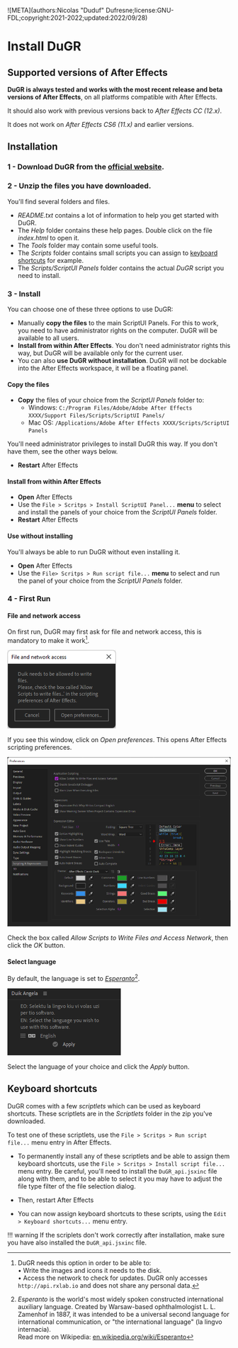 ![META](authors:Nicolas "Duduf" Dufresne;license:GNU-FDL;copyright:2021-2022;updated:2022/09/28)

# Install DuGR

## Supported versions of After Effects 

**DuGR is always tested and works with the most recent release and beta versions of After Effects**, on all platforms compatible with After Effects.

It should also work with previous versions back to *After Effects CC (12.x)*.

It does not work on *After Effects CS6 (11.x)* and earlier versions.

## Installation

### **1 - Download** DuGR from the [official website](https://rxlaboratory.org/en/tools/dugr/).

### **2 - Unzip** the files you have downloaded.

You'll find several folders and files.

- *README.txt* contains a lot of information to help you get started with DuGR.
- The *Help* folder contains these help pages. Double click on the file *index.html* to open it.
- The *Tools* folder may contain some useful tools.
- The *Scripts* folder contains small scripts you can assign to [keyboard shortcuts](#keyboard-shortcuts) for example.
- The *Scripts/ScriptUI Panels* folder contains the actual *DuGR* script you need to install.  

### **3 - Install**

You can choose one of these three options to use DuGR:

- Manually **copy the files** to the main ScriptUI Panels.
  For this to work, you need to have administrator rights on the computer. DuGR will be available to all users.
- **Install from within After Effects**.
  You don't need administrator rights this  way, but DuGR will be available only for the current user.
- You can also **use DuGR without installation**.
  DuGR will not be dockable into the After Effects workspace, it will be a floating panel.

#### Copy the files

- **Copy** the files of your choice from the *ScriptUI Panels* folder to:
    - Windows: `C:/Program Files/Adobe/Adobe After Effects XXXX/Support Files/Scripts/ScriptUI Panels/`  
    - Mac OS: `/Applications/Adobe After Effects XXXX/Scripts/ScriptUI Panels`

You'll need administrator privileges to install DuGR this way. If you don't have them, see the other ways below.

- **Restart** After Effects

#### Install from within After Effects

- **Open** After Effects
- Use the `File > Scritps > Install ScriptUI Panel...` **menu** to select and install the panels of your choice from the *ScriptUI Panels* folder.
- **Restart** After Effects

#### Use without installing

You'll always be able to run DuGR without even installing it.

- **Open** After Effects
- Use the `File> Scritps > Run script file...` **menu** to select and run the panel of your choice from the *ScriptUI Panels* folder.

### **4 - First Run**

#### File and network access

On first run, DuGR may first ask for file and network access, this is mandatory to make it work[^1].

![](img/dugr/install/file_network_access.png)

If you see this window, click on *Open preferences*. This opens After Effects scripting preferences.

![](img/ae/file_network_access.png)

Check the box called *Allow Scripts to Write Files and Access Network*, then click the *OK* button.

#### Select language

By default, the language is set to [*Esperanto*](https://en.wikipedia.org/wiki/Esperanto)[^2].

![](img/dugr/install/language.png)

Select the language of your choice and click the *Apply* button.

## Keyboard shortcuts

DuGR comes with a few *scriptlets* which can be used as keyboard shortcuts. These scriptlets are in the *Scriptlets* folder in the zip you've downloaded.

To test one of these scriptlets, use the `File > Scritps > Run script file...` menu entry in After Effects.

- To permanently install any of these scriptlets and be able to assign them keyboard shortcuts, use the `File > Scritps > Install script file...` menu entry. Be careful, you'll need to install the `DuGR_api.jsxinc` file along with them, and to be able to select it you may have to adjust the file type filter of the file selection dialog.

- Then, restart After Effects

- You can now assign keyboard shortcuts to these scripts, using the `Edit > Keyboard shortcuts...` menu entry.

!!! warning
    If the scriplets don't work correctly after installation, make sure you have also installed the `DuGR_api.jsxinc` file.

[^1]: DuGR needs this option in order to be able to:  
    • Write the images and icons it needs to the disk.  
    • Access the network to check for updates. DuGR only accesses `http://api.rxlab.io` and does not share any personal data.

[^2]: *Esperanto* is the world's most widely spoken constructed international auxiliary language. Created by Warsaw-based ophthalmologist L. L. Zamenhof in 1887, it was intended to be a universal second language for international communication, or "the international language" (la lingvo internacia).  
    Read more on Wikipedia: [en.wikipedia.org/wiki/Esperanto](https://en.wikipedia.org/wiki/Esperanto)